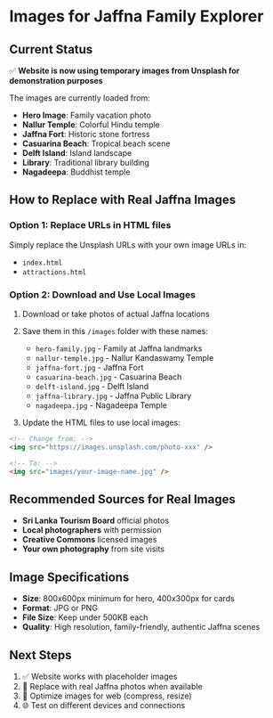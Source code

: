 # Images for Jaffna Family Explorer

## Current Status
✅ **Website is now using temporary images from Unsplash for demonstration purposes**

The images are currently loaded from:
- **Hero Image**: Family vacation photo
- **Nallur Temple**: Colorful Hindu temple
- **Jaffna Fort**: Historic stone fortress  
- **Casuarina Beach**: Tropical beach scene
- **Delft Island**: Island landscape
- **Library**: Traditional library building
- **Nagadeepa**: Buddhist temple

## How to Replace with Real Jaffna Images

### Option 1: Replace URLs in HTML files
Simply replace the Unsplash URLs with your own image URLs in:
- `index.html` 
- `attractions.html`

### Option 2: Download and Use Local Images
1. Download or take photos of actual Jaffna locations
2. Save them in this `/images` folder with these names:
   - `hero-family.jpg` - Family at Jaffna landmarks
   - `nallur-temple.jpg` - Nallur Kandaswamy Temple
   - `jaffna-fort.jpg` - Jaffna Fort
   - `casuarina-beach.jpg` - Casuarina Beach
   - `delft-island.jpg` - Delft Island
   - `jaffna-library.jpg` - Jaffna Public Library
   - `nagadeepa.jpg` - Nagadeepa Temple

3. Update the HTML files to use local images:
```html
<!-- Change from: -->
<img src="https://images.unsplash.com/photo-xxx" />

<!-- To: -->
<img src="images/your-image-name.jpg" />
```

## Recommended Sources for Real Images
- **Sri Lanka Tourism Board** official photos
- **Local photographers** with permission
- **Creative Commons** licensed images
- **Your own photography** from site visits

## Image Specifications
- **Size**: 800x600px minimum for hero, 400x300px for cards
- **Format**: JPG or PNG
- **File Size**: Keep under 500KB each
- **Quality**: High resolution, family-friendly, authentic Jaffna scenes

## Next Steps
1. ✅ Website works with placeholder images
2. 🔄 Replace with real Jaffna photos when available
3. 📸 Optimize images for web (compress, resize)
4. 🌐 Test on different devices and connections
